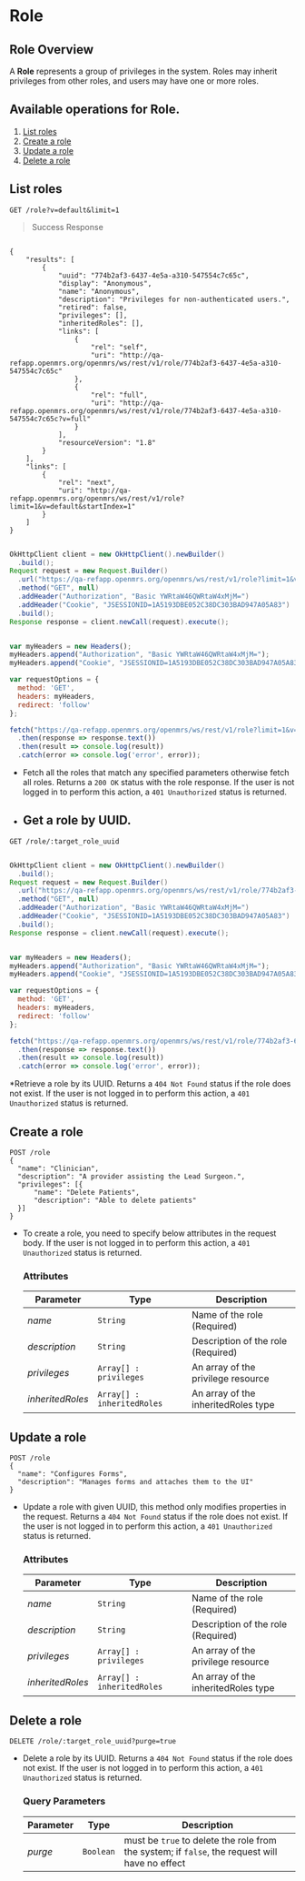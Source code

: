 # Role

## Role Overview

A **Role** represents a group of privileges in the system. Roles may inherit privileges from other roles, and users may have one or more roles.

## Available operations for Role.

1. [List roles](#list-roles)
2. [Create a role](#create-a-role)
3. [Update a role](#update-a-role)
4. [Delete a role](#delete-a-role)


## List roles

```shell
GET /role?v=default&limit=1
```
> Success Response

```response

{
    "results": [
        {
            "uuid": "774b2af3-6437-4e5a-a310-547554c7c65c",
            "display": "Anonymous",
            "name": "Anonymous",
            "description": "Privileges for non-authenticated users.",
            "retired": false,
            "privileges": [],
            "inheritedRoles": [],
            "links": [
                {
                    "rel": "self",
                    "uri": "http://qa-refapp.openmrs.org/openmrs/ws/rest/v1/role/774b2af3-6437-4e5a-a310-547554c7c65c"
                },
                {
                    "rel": "full",
                    "uri": "http://qa-refapp.openmrs.org/openmrs/ws/rest/v1/role/774b2af3-6437-4e5a-a310-547554c7c65c?v=full"
                }
            ],
            "resourceVersion": "1.8"
        }
    ],
    "links": [
        {
            "rel": "next",
            "uri": "http://qa-refapp.openmrs.org/openmrs/ws/rest/v1/role?limit=1&v=default&startIndex=1"
        }
    ]
}

```

```java

OkHttpClient client = new OkHttpClient().newBuilder()
  .build();
Request request = new Request.Builder()
  .url("https://qa-refapp.openmrs.org/openmrs/ws/rest/v1/role?limit=1&v=default")
  .method("GET", null)
  .addHeader("Authorization", "Basic YWRtaW46QWRtaW4xMjM=")
  .addHeader("Cookie", "JSESSIONID=1A5193DBE052C38DC303BAD947A05A83")
  .build();
Response response = client.newCall(request).execute();

```

```javascript

var myHeaders = new Headers();
myHeaders.append("Authorization", "Basic YWRtaW46QWRtaW4xMjM=");
myHeaders.append("Cookie", "JSESSIONID=1A5193DBE052C38DC303BAD947A05A83");

var requestOptions = {
  method: 'GET',
  headers: myHeaders,
  redirect: 'follow'
};

fetch("https://qa-refapp.openmrs.org/openmrs/ws/rest/v1/role?limit=1&v=default", requestOptions)
  .then(response => response.text())
  .then(result => console.log(result))
  .catch(error => console.log('error', error));

```


* Fetch all the roles that match any specified parameters otherwise fetch all roles. Returns a `200 OK` status with the role response. If the user is not logged in to perform this action, a `401 Unauthorized` status is returned.


* ## Get a role by UUID.

```shell
GET /role/:target_role_uuid
```

```java

OkHttpClient client = new OkHttpClient().newBuilder()
  .build();
Request request = new Request.Builder()
  .url("https://qa-refapp.openmrs.org/openmrs/ws/rest/v1/role/774b2af3-6437-4e5a-a310-547554c7c65c")
  .method("GET", null)
  .addHeader("Authorization", "Basic YWRtaW46QWRtaW4xMjM=")
  .addHeader("Cookie", "JSESSIONID=1A5193DBE052C38DC303BAD947A05A83")
  .build();
Response response = client.newCall(request).execute();

```

```javascript

var myHeaders = new Headers();
myHeaders.append("Authorization", "Basic YWRtaW46QWRtaW4xMjM=");
myHeaders.append("Cookie", "JSESSIONID=1A5193DBE052C38DC303BAD947A05A83");

var requestOptions = {
  method: 'GET',
  headers: myHeaders,
  redirect: 'follow'
};

fetch("https://qa-refapp.openmrs.org/openmrs/ws/rest/v1/role/774b2af3-6437-4e5a-a310-547554c7c65c", requestOptions)
  .then(response => response.text())
  .then(result => console.log(result))
  .catch(error => console.log('error', error));

```

*Retrieve a role by its UUID. Returns a `404 Not Found` status if the role does not exist. If the user is not logged in to perform this action, a `401 Unauthorized` status is returned.


## Create a role

```shell
POST /role
{
  "name": "Clinician",
  "description": "A provider assisting the Lead Surgeon.",
  "privileges": [{
      "name": "Delete Patients",
      "description": "Able to delete patients"
  }]
}
```

* To create a role, you need to specify below attributes in the request body. If the user is not logged in to perform this action, a `401 Unauthorized` status is returned.

    ### Attributes

    Parameter | Type | Description
    --- | --- | ---
    *name* | `String` | Name of the role (Required)
    *description* | `String` | Description of the role (Required)
    *privileges* | `Array[] : privileges` | An array of the privilege resource
    *inheritedRoles* | `Array[] : inheritedRoles` | An array of the inheritedRoles type

## Update a role

```console
POST /role
{
  "name": "Configures Forms",
  "description": "Manages forms and attaches them to the UI"
}
```

*  Update a role with given UUID, this method only modifies properties in the request. Returns a `404 Not Found` status if the role does not exist. If the user is not logged in to perform this action, a `401 Unauthorized` status is returned.

    ### Attributes

    Parameter | Type | Description
    --- | --- | ---
    *name* | `String` | Name of the role (Required)
    *description* | `String` | Description of the role (Required)
    *privileges* | `Array[] : privileges` | An array of the privilege resource
    *inheritedRoles* | `Array[] : inheritedRoles` | An array of the inheritedRoles type


## Delete a role

```console
DELETE /role/:target_role_uuid?purge=true
```

* Delete a role by its UUID. Returns a `404 Not Found` status if the role does not exist. If the user is not logged in to perform this action, a `401 Unauthorized` status is returned.

    ### Query Parameters

    Parameter | Type | Description
    --- | --- | ---
    *purge* | `Boolean` | must be `true` to delete the role from the system; if `false`, the request will have no effect

